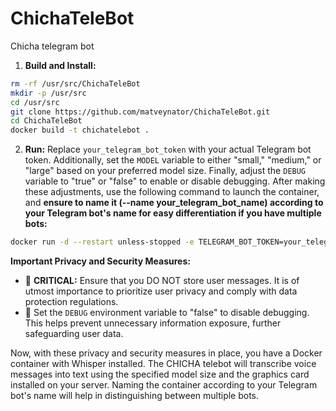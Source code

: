 # ChichaTeleBot
Chicha telegram bot

1. **Build and Install:**

```bash
rm -rf /usr/src/ChichaTeleBot
mkdir -p /usr/src
cd /usr/src
git clone https://github.com/matveynator/ChichaTeleBot.git
cd ChichaTeleBot
docker build -t chichatelebot .
```

2. **Run:**
Replace `your_telegram_bot_token` with your actual Telegram bot token. Additionally, set the `MODEL` variable to either "small," "medium," or "large" based on your preferred model size. Finally, adjust the `DEBUG` variable to "true" or "false" to enable or disable debugging. After making these adjustments, use the following command to launch the container, and **ensure to name it (--name your_telegram_bot_name) according to your Telegram bot's name for easy differentiation if you have multiple bots:**

```bash
docker run -d --restart unless-stopped -e TELEGRAM_BOT_TOKEN=your_telegram_bot_token -e MODEL=medium -e DEBUG="false" --name your_telegram_bot_name chichatelebot
```

**Important Privacy and Security Measures:**
- 🚨 **CRITICAL:** Ensure that you DO NOT store user messages. It is of utmost importance to prioritize user privacy and comply with data protection regulations.
- 🔐 Set the `DEBUG` environment variable to "false" to disable debugging. This helps prevent unnecessary information exposure, further safeguarding user data.

Now, with these privacy and security measures in place, you have a Docker container with Whisper installed. The CHICHA telebot will transcribe voice messages into text using the specified model size and the graphics card installed on your server. Naming the container according to your Telegram bot's name will help in distinguishing between multiple bots.
